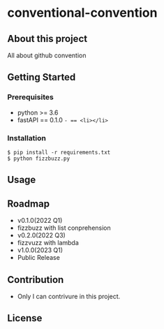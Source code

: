 # conventional-convention

## About this project

All about github convention

## Getting Started

### Prerequisites

- python >= 3.6
- fastAPI == 0.1.0
`- == <li></li>`

### Installation

```shell
$ pip install -r requirements.txt
$ python fizzbuzz.py

```

## Usage

## Roadmap

- v0.1.0(2022 Q1)
 - fizzbuzz with list conprehension
- v0.2.0(2022 Q3)
 - fizzvuzz with lambda
- v1.0.0(2023 Q1)
 - Public Release

## Contribution

- Only I can contrivure in this project.

## License
